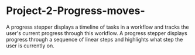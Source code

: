 # Project-2-Progress-moves-
A progress stepper displays a timeline of tasks in a workflow and tracks the user's current progress through this workflow. A progress stepper displays progress through a sequence of linear steps and highlights what step the user is currently on.
